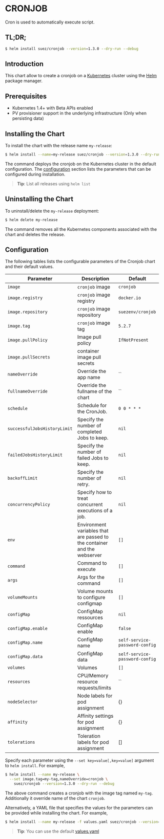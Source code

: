 # CRONJOB

Cron is used to automatically execute script.

## TL;DR;

```bash
$ helm install suez/cronjob --version=1.3.0 --dry-run --debug
```

## Introduction

This chart allow to create a cronjob on a [Kubernetes](http://kubernetes.io) cluster using the [Helm](https://helm.sh) package manager.

## Prerequisites

- Kubernetes 1.4+ with Beta APIs enabled
- PV provisioner support in the underlying infrastructure (Only when persisting data)

## Installing the Chart

To install the chart with the release name `my-release`:

```bash
$ helm install --name=my-release suez/cronjob --version=1.3.0 --dry-run --debug
```

The command deploys the cronjob on the Kubernetes cluster in the default configuration. The [configuration](#configuration) section lists the parameters that can be configured during installation.

> **Tip**: List all releases using `helm list`

## Uninstalling the Chart

To uninstall/delete the `my-release` deployment:

```bash
$ helm delete my-release
```

The command removes all the Kubernetes components associated with the chart and deletes the release.

## Configuration

The following tables lists the configurable parameters of the Cronjob chart and their default values.

| Parameter                     | Description                                                               | Default                                                    |
| ----------------------------- | ------------------------------------------------------------------------- | ---------------------------------------------------------- |
| `image`                       | `cronjob` image                                                           | `cronjob`                                                  |
| `image.registry`              | `cronjob` image registry                                                  | `docker.io`                                                |
| `image.repository`            | `cronjob` image repository                                                | `suezenv/cronjob`                                          |
| `image.tag`                   | `cronjob` image tag                                                       | `5.2.7`                                                    |
| `image.pullPolicy`            | Image pull policy                                                         | `IfNotPresent`                                             |
| `image.pullSecrets`           | container image pull secrets                                              |                                                            |
| `nameOverride`                | Override the app name                                                     | ``                                                         |
| `fullnameOverride`            | Override the fullname of the chart                                        | ``                                                         |
| `schedule`                    | Schedule for the CronJob.                                                 | `0 0 * * *`                                                |
| `successfulJobsHistoryLimit`  | Specify the number of completed Jobs to keep.                             | `nil`                                                      |
| `failedJobsHistoryLimit`      | Specify the number of failed Jobs to keep.                                | `nil`                                                      |
| `backoffLimit`                | Specify the number of retry.                                              | `nil`                                                      |
| `concurrencyPolicy`           | Specify how to treat concurrent executions of a job.                      | `nil`                                                      |
| `env`                         | Environment variables that are passed to the container and the webserver  | `[]`                                                       |
| `command`                     | Command to execute                                                        | `[]`                                                       |
| `args`                        | Args for the command                                                      | `[]`                                                       |
| `volumeMounts`                | Volume mounts to configure configmap                                      | `[]`                                                       |
| `configMap`                   | ConfigMap ressources                                                      | `nil`                                                      |
| `configMap.enable`            | ConfigMap enable                                                          | `false`                                                    |
| `configMap.name`              | ConfigMap name                                                            | `self-service-password-config`                             |
| `configMap.data`              | ConfigMap data                                                            | `self-service-password-config`                             |
| `volumes`                     | Volumes                                                                   | `[]`                                                       |
| `resources`                   | CPU/Memory resource requests/limits                                       | ``                                                         |
| `nodeSelector`                | Node labels for pod assignment                                            | {}                                                         |
| `affinity`                    | Affinity settings for pod assignment                                      | {}                                                         |
| `tolerations`                 | Toleration labels for pod assignment                                      | []                                                         |

Specify each parameter using the `--set key=value[,key=value]` argument to `helm install`. For example,

```bash
$ helm install --name my-release \
  --set image.tag=my-tag,nameOverride=cronjob \
    suez/cronjob --version=1.3.0 --dry-run --debug
```

The above command creates a cronjob with the image tag named `my-tag`. Additionally it override name of the chart `cronjob`.

Alternatively, a YAML file that specifies the values for the parameters can be provided while installing the chart. For example,

```bash
$ helm install --name my-release -f values.yaml suez/cronjob --version=1.3.0 --dry-run --debug
```

> **Tip**: You can use the default [values.yaml](values.yaml)

